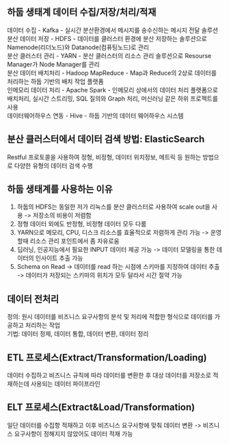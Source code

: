 ## 하둡 생태계 데이터 수집/저장/처리/적재
데이터 수집 - Kafka - 실시간 분산환경에서 메시지를 송수신하는 메시지 전달 솔루션<br>
분산 데이터 저장 - HDFS - 데이터를 클러스터 환경에 분산 저장하는 솔루션으로 Namenode(리더노드)와 Datanode(컴퓨팅노드)로 관리<br>
분산 클러스터 관리 - YARN - 분산 클러스터의 리소스 관리 솔루션으로 Resourse Manager가 Node Manager를 관리<br>
분산 데이터 배치처리 - Hadoop MapReduce - Map과 Reduce의 2상로 데이터를 처리하는 하둡 기반의 배치 작업 플랫폼<br>
인메모리 데이터 처리 - Apache Spark - 인메모리 상에서의 데이터 처리 플랫폼으로 배치처리, 실시간 스트리밍, SQL 질의와 Graph 처리, 머신러닝 같은 하위 프로젝트를 사용<br>
데이터웨어하우스 연동 - Hive - 하둡 기반의 데이터 웨어하우스 시스템<br>

## 분산 클러스터에서 데이터 검색 방법: ElasticSearch
Restful 프로토콜을 사용하여 정형, 비정형, 데이터 위치정보, 메트릭 등 원하는 방법으로 다양한 유형의 데이터 검색 수행

## 하둡 생태계를 사용하는 이유
1. 하둡의 HDFS는 동일한 저가 리눅스를 분산 클러스터로 사용하여 scale out을 사용 -> 저장소의 비용이 저렴함
2. 정형 데이터 외에도 반정형, 비정형 데이터 모두 다룸
3. YARN으로 메모리, CPU, 디스크 리소스를 효율적으로 저렴하게 관리 가능 -> 운영할때 리소스 관리 포인트에서 좀 자유로움
4. 딥러닝, 인공지능에서 필요한 INPUT 데이터 제공 가능 -> 데이터 모델링을 통한 데이터의 인사이트 추출 가능
5. Schema on Read -> 데이터를 read 하는 시점에 스키마를 지정하여 데이터 추출 -> 데이터가 저장되는 스키마의 위치가 모두 달라서 시간 절약 가능

## 데이터 전처리
정의: 원시 데이터를 비즈니스 요구사항의 분석 및 처리에 적합한 형식으로 데이터를 가공하고 처리하는 작업<br>
기법: 데이터 정제, 데이터 통합, 데이터 변환, 데이터 정리

## ETL 프로세스(Extract/Transformation/Loading)
데이터 수집하고 비즈니스 규칙에 따라 데이터를 변환한 후 대상 데이터를 저장소로 적재하는데 사용되는 데이터 파이프라인

## ELT 프로세스(Extract&Load/Transformation)
일단 데이터를 수집항 적재하고 이후 비즈니스 요구사항에 맞춰 데이터 변환 -> 비즈니스 요구사항이 정해지지 않았어도 데이터 적재 가능



